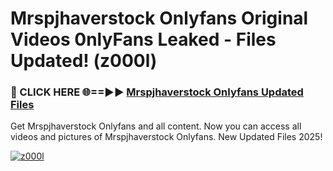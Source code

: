 # Mrspjhaverstock Onlyfans Original Videos 0nlyFans Leaked - Files Updated! (z000l)

<h3>🔴 CLICK HERE 🌐==►► <a href="https://tinyurl.com/2jnfzry5" rel="nofollow">Mrspjhaverstock Onlyfans Updated Files</a></h3>

Get Mrspjhaverstock Onlyfans and all content. Now you can access all videos and pictures of Mrspjhaverstock Onlyfans. New Updated Files 2025!

[![z000l](https://i.imgur.com/GyGTBgg.gif)](https://tinyurl.com/2jnfzry5)
